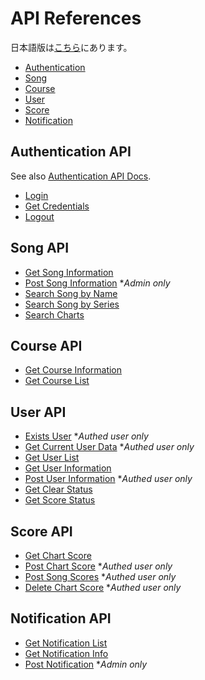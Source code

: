 # API References

日本語版は[こちら](./README-ja.md)にあります。

- [Authentication](#authentication-api)
- [Song](#song-api)
- [Course](#course-api)
- [User](#user-api)
- [Score](#score-api)
- [Notification](#notification-api)

## Authentication API

See also [Authentication API Docs](./authentication.md).

- [Login](./authentication.md#login)
- [Get Credentials](./authentication.md#get-credentials)
- [Logout](./authentication.md#logout)

## Song API

- [Get Song Information](../../api/getSongInfo/README.md)
- [Post Song Information](../../api/postSongInfo/README.md) **Admin only*
- [Search Song by Name](../../api/searchSongByName/README.md)
- [Search Song by Series](../../api/searchSongBySeries/README.md)
- [Search Charts](../../api/searchCharts/README.md)

## Course API

- [Get Course Information](../../api/getCourseInfo/README.md)
- [Get Course List](../../api/getCourseList/README.md)

## User API

- [Exists User](../../api/existsUser/README.md) **Authed user only*
- [Get Current User Data](../../api/getCurrentUser/README.md) **Authed user only*
- [Get User List](../../api/getUserList/README.md)
- [Get User Information](../../api/getUserInfo/README.md)
- [Post User Information](../../api/postUserInfo/README.md) **Authed user only*
- [Get Clear Status](../../api/getClearStatus/README.md)
- [Get Score Status](../../api/getScoreStatus/README.md)

## Score API

- [Get Chart Score](../../api/getChartScore/README.md)
- [Post Chart Score](../../api/postChartScore/README.md) **Authed user only*
- [Post Song Scores](../../api/postSongScores/README.md) **Authed user only*
- [Delete Chart Score](../../api/deleteChartScore/README.md) **Authed user only*

## Notification API

- [Get Notification List](../../api/getNotificationList/README.md)
- [Get Notification Info](../../api/getNotificationInfo/README.md)
- [Post Notification](../../api/postNotification/README.md) **Admin only*
